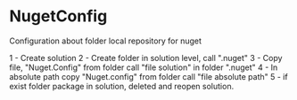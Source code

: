 # NugetConfig
Configuration about folder local repository for nuget

1 - Create solution
2 - Create folder in solution level, call ".nuget"
3 - Copy file, "Nuget.Config" from folder call "file solution" in folder ".nuget"
4 - In absolute path copy "Nuget.config" from folder call "file absolute path"
5 - if exist folder package in solution, deleted and reopen solution. 


